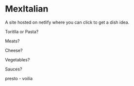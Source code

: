 # MexItalian

A site hosted on netlify where you can click to get a dish idea.

Toritlla or Pasta?

Meats?

Cheese?

Vegetables?

Sauces?

presto - voilia
